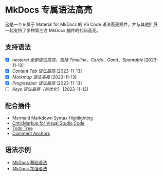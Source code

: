 # MkDocs 专属语法高亮

这是一个专属于 Material for MkDocs 的 VS Code 语法高亮插件，并与其他扩展一起支持了多种第三方 MkDocs 插件的代码高亮。

## 支持语法

- [X] *neoteroi 全部语法高亮，包括 Timeline、Cards、Gantt、Spantable* [2023-11-13]
- [X] *Content Tab 语法高亮* [2023-11-13]
- [X] *Markmap 语法高亮* [2023-11-13]
- [X] *Progressbar 语法高亮* [2023-11-13]
- [ ] *Keys 语法高亮（待优化）* [2023-11-13]

## 配合插件

- [Mermaid Markdown Syntax Highlighting](https://marketplace.visualstudio.com/items?itemName=bpruitt-goddard.mermaid-markdown-syntax-highlighting)
- [CriticMarkup for Visual Studio Code](https://marketplace.visualstudio.com/items?itemName=jloow.vscode-criticmarkup)
- [Todo Tree](https://marketplace.visualstudio.com/items?itemName=Gruntfuggly.todo-tree)
- [Comment Anchors](https://marketplace.visualstudio.com/items?itemName=ExodiusStudios.comment-anchors)

## 语法示例

- [MkDocs 基础语法](https://aikebang.net/pages/mkdocs/mkdocs%E5%9F%BA%E7%A1%80%E8%AF%AD%E6%B3%95.html)
- [MkDocs 加强语法](https://aikebang.net/pages/mkdocs/mkdocs%E5%8A%A0%E5%BC%BA%E8%AF%AD%E6%B3%95.html)

